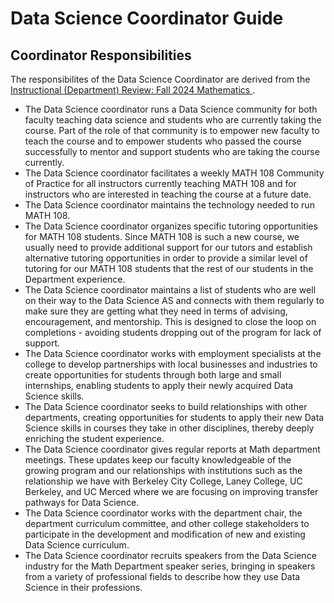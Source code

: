 # Data Science Coordinator Guide

## Coordinator Responsibilities
The responsibilites of the Data Science Coordinator are derived from the [Instructional (Department) Review: Fall 2024 Mathematics
](https://ccsf.curricunet.com/DynamicReports/AllFieldsReportByEntity/80069?entityType=Module&reportId=146).

- The Data Science coordinator runs a Data Science community for both faculty teaching data science and students who are currently taking the course. Part of the role of that community is to empower new faculty to teach the course and to empower students who passed the course successfully to mentor and support students who are taking the course currently.
- The Data Science coordinator facilitates a weekly MATH 108 Community of Practice for all instructors currently teaching MATH 108 and for instructors who are interested in teaching the course at a future date.
- The Data Science coordinator maintains the technology needed to run MATH 108.
- The Data Science coordinator organizes specific tutoring opportunities for MATH 108 students. Since MATH 108 is such a new course, we usually need to provide additional support for our tutors and establish alternative tutoring opportunities in order to provide a similar level of tutoring for our MATH 108 students that the rest of our students in the Department experience.
- The Data Science coordinator maintains a list of students who are well on their way to the Data Science AS and connects with them regularly to make sure they are getting what they need in terms of advising, encouragement, and mentorship. This is designed to close the loop on completions - avoiding students dropping out of the program for lack of support. 
- The Data Science coordinator works with employment specialists at the college to develop partnerships with local businesses and industries to create opportunities for students through both large and small internships, enabling students to apply their newly acquired Data Science skills.
- The Data Science coordinator seeks to build relationships with other departments, creating opportunities for students to apply their new Data Science skills in courses they take in other disciplines, thereby deeply enriching the student experience.
- The Data Science coordinator gives regular reports at Math department meetings. These updates keep our faculty knowledgeable of the growing program and our relationships with institutions such as the relationship we have with Berkeley City College, Laney College, UC Berkeley, and UC Merced where we are focusing on improving transfer pathways for Data Science.
- The Data Science coordinator works with the department chair, the department curriculum committee, and other college stakeholders to participate in the development and modification of new and existing Data Science curriculum. 
- The Data Science coordinator recruits speakers from the Data Science industry for the Math Department speaker series, bringing in speakers from a variety of professional fields to describe how they use Data Science in their professions.